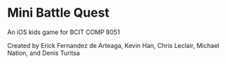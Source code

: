 # Mini Battle Quest

An iOS kids game for BCIT COMP 8051

Created by Erick Fernandez de Arteaga, Kevin Han, Chris Leclair, Michael Nation, and Denis Turitsa